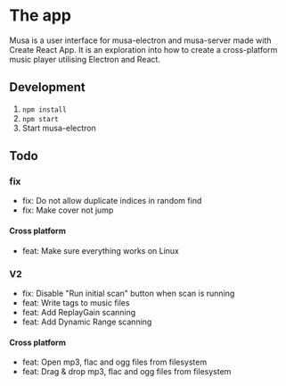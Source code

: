 # The app

Musa is a user interface for musa-electron and musa-server made with Create React App.
It is an exploration into how to create a cross-platform music player
utilising Electron and React.

## Development

1. `npm install`
2. `npm start`
3. Start musa-electron

## Todo

### fix

- fix: Do not allow duplicate indices in random find
- fix: Make cover not jump

#### Cross platform

- feat: Make sure everything works on Linux

### V2

- fix: Disable "Run initial scan" button when scan is running
- feat: Write tags to music files
- feat: Add ReplayGain scanning
- feat: Add Dynamic Range scanning

#### Cross platform

- feat: Open mp3, flac and ogg files from filesystem
- feat: Drag & drop mp3, flac and ogg files from filesystem
